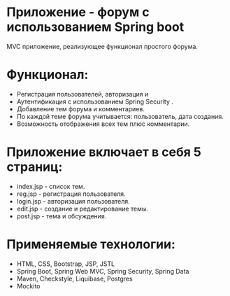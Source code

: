 # Приложение - форум с использованием Spring boot
MVC приложение, реализующее функционал простого форума.

# Функционал:
- Регистрация пользователей, авторизация и
- Аутентификация с использованием Spring Security .
- Добавление тем форума и комментариев.
- По каждой теме форума учитывается: пользователь, дата создания.
- Возможность отображения всех тем плюс комментарии.

# Приложение включает в себя 5 страниц:
- index.jsp - список тем.
- reg.jsp - регистрация пользователя.
- login.jsp - авторизация пользователя.
- edit.jsp - создание и редактирование темы.
- post.jsp - тема и обсуждения.

# Применяемые технологии:
- HTML, CSS, Bootstrap, JSP, JSTL
- Spring Boot, Spring Web MVC, Spring Security, Spring Data
- Maven, Checkstyle, Liquibase, Postgres
- Mockito
